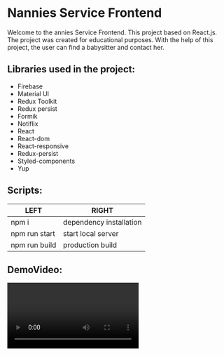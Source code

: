 # Nannies Service Frontend

Welcome to the annies Service Frontend. This project based on React.js.  
The project was created for educational purposes. With the help of this project, the user can find a babysitter and contact her.

## Libraries used in the project:

- Firebase
- Material UI
- Redux Toolkit
- Redux persist
- Formik
- Notiflix
- React
- React-dom
- React-responsive
- Redux-persist
- Styled-components
- Yup

## Scripts:

| LEFT          | RIGHT                   |
| ------------- | ----------------------- |
| npm i         | dependency installation |
| npm run start | start local server      |
| npm run build | production build        |

## DemoVideo:

![Video](./assets/demo-video.mp4)
